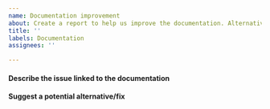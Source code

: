 ```yaml
---
name: Documentation improvement
about: Create a report to help us improve the documentation. Alternatively you can just open a pull request with the suggested change.
title: ''
labels: Documentation
assignees: ''

---
```


#### Describe the issue linked to the documentation

<!--
Tell us what's confusing or missing in the documentation.
-->

#### Suggest a potential alternative/fix

<!--
Tell us how we could improve the documentation in this regard.
-->
